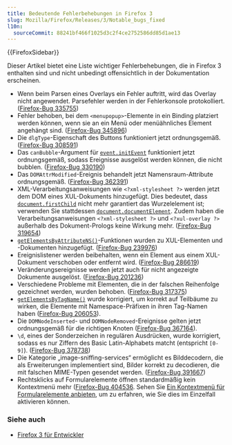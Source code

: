 ```yaml
---
title: Bedeutende Fehlerbehebungen in Firefox 3
slug: Mozilla/Firefox/Releases/3/Notable_bugs_fixed
l10n:
  sourceCommit: 88241bf466f1025d3c2f4ce2752586dd85d1ae13
---
```


{{FirefoxSidebar}}

Dieser Artikel bietet eine Liste wichtiger Fehlerbehebungen, die in Firefox 3 enthalten sind und nicht unbedingt offensichtlich in der Dokumentation erscheinen.

- Wenn beim Parsen eines Overlays ein Fehler auftritt, wird das Overlay nicht angewendet. Parsefehler werden in der Fehlerkonsole protokolliert. ([Firefox-Bug 335755](https://bugzil.la/335755))
- Fehler behoben, bei dem `<menupopup>`-Elemente in ein Binding platziert werden können, wenn sie an ein Menü oder menüähnliches Element angehängt sind. ([Firefox-Bug 345896](https://bugzil.la/345896))
- Die `dlgType`-Eigenschaft des Buttons funktioniert jetzt ordnungsgemäß. ([Firefox-Bug 308591](https://bugzil.la/308591))
- Das `canBubble`-Argument für [`event.initEvent`](/de/docs/Web/API/Event/initEvent) funktioniert jetzt ordnungsgemäß, sodass Ereignisse ausgelöst werden können, die nicht bubblen. ([Firefox-Bug 330190](https://bugzil.la/330190))
- Das `DOMAttrModified`-Ereignis behandelt jetzt Namensraum-Attribute ordnungsgemäß. ([Firefox-Bug 362391](https://bugzil.la/362391))
- XML-Verarbeitungsanweisungen wie `<?xml-stylesheet ?>` werden jetzt dem DOM eines XUL-Dokuments hinzugefügt. Dies bedeutet, dass [`document.firstChild`](/de/docs/Web/API/Node/firstChild) nicht mehr garantiert das Wurzelelement ist; verwenden Sie stattdessen [`document.documentElement`](/de/docs/Web/API/Document/documentElement). Zudem haben die Verarbeitungsanweisungen `<?xml-stylesheet ?>` und `<?xul-overlay ?>` außerhalb des Dokument-Prologs keine Wirkung mehr. ([Firefox-Bug 319654](https://bugzil.la/319654))
- [`getElementsByAttributeNS()`](/de/docs/Mozilla/Tech/XUL/Method/getElementsByAttributeNS)-Funktionen wurden zu XUL-Elementen und -Dokumenten hinzugefügt. ([Firefox-Bug 239976](https://bugzil.la/239976))
- Ereignislistener werden beibehalten, wenn ein Element aus einem XUL-Dokument verschoben oder entfernt wird. ([Firefox-Bug 286619](https://bugzil.la/286619))
- Veränderungsereignisse werden jetzt auch für nicht angezeigte Dokumente ausgelöst. ([Firefox-Bug 201236](https://bugzil.la/201236))
- Verschiedene Probleme mit Elementen, die in der falschen Reihenfolge gezeichnet werden, wurden behoben. ([Firefox-Bug 317375](https://bugzil.la/317375))
- [`getElementsByTagName()`](/de/docs/Web/API/Element/getElementsByTagName) wurde korrigiert, um korrekt auf Teilbäume zu wirken, die Elemente mit Namespace-Präfixen in ihren Tag-Namen haben ([Firefox-Bug 206053](https://bugzil.la/206053)).
- Die `DOMNodeInserted`- und `DOMNodeRemoved`-Ereignisse gelten jetzt ordnungsgemäß für die richtigen Knoten ([Firefox-Bug 367164](https://bugzil.la/367164)).
- `\d`, eines der Sonderzeichen in regulären Ausdrücken, wurde korrigiert, sodass es nur Ziffern des Basic Latin-Alphabets matcht (entspricht `[0-9]`). ([Firefox-Bug 378738](https://bugzil.la/378738))
- Die Kategorie „image-sniffing-services“ ermöglicht es Bilddecodern, die als Erweiterungen implementiert sind, Bilder korrekt zu decodieren, die mit falschen MIME-Typen gesendet werden. ([Firefox-Bug 391667](https://bugzil.la/391667))
- Rechtsklicks auf Formularelemente öffnen standardmäßig kein Kontextmenü mehr ([Firefox-Bug 404536](https://bugzil.la/404536). Sehen Sie [Ein Kontextmenü für Formularelemente anbieten](/de/docs/Offering%20a%20context%20menu%20for%20form%20controls), um zu erfahren, wie Sie dies im Einzelfall aktivieren können.

### Siehe auch

- [Firefox 3 für Entwickler](/de/docs/Mozilla/Firefox/Releases/3)
